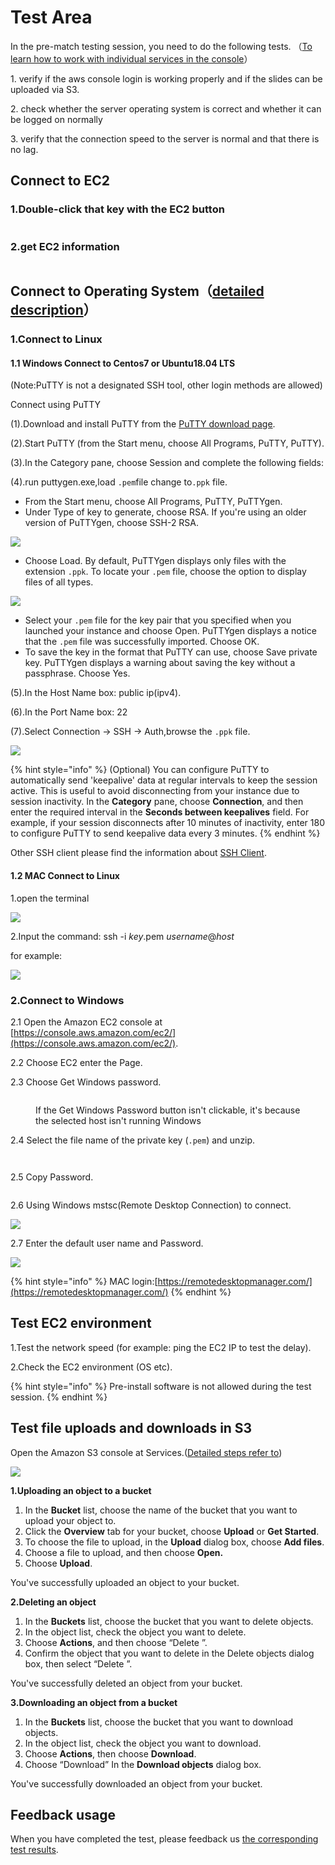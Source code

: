 # Test Area

In the pre-match testing session,  you need to do the following tests. （[To learn how to work with individual services in the console](../../service-documents/aws-management-console.md)）

1\. verify if the aws console login is working properly and if the slides can be uploaded via S3.&#x20;

2\. check whether the server operating system is correct and whether it can be logged on normally&#x20;

3\. verify that the connection speed to the server is normal and that there is no lag.

## Connect to EC2

### 1.Double-click that key with the EC2 button

<figure><img src="../../.gitbook/assets/18.png" alt=""><figcaption></figcaption></figure>

### 2.get EC2 information

<figure><img src="../../.gitbook/assets/19.png" alt=""><figcaption></figcaption></figure>

## Connect to Operating System（[detailed description](connect-to-operation-system.md)）

### 1.Connect to Linux

#### **1.1 Windows Connect to Centos7 or Ubuntu18.04 LTS**

(Note:PuTTY is not a designated SSH tool, other login methods are allowed)

Connect using PuTTY

(1).Download and install PuTTY from the [PuTTY download page](http://www.chiark.greenend.org.uk/\~sgtatham/putty/).

(2).Start PuTTY (from the Start menu, choose All Programs, PuTTY, PuTTY).

(3).In the Category pane, choose Session and complete the following fields:

(4).run puttygen.exe,load `.pem`file change to`.ppk` file.

* From the Start menu, choose All Programs, PuTTY, PuTTYgen.
* Under Type of key to generate, choose RSA. If you're using an older version of PuTTYgen, choose SSH-2 RSA.

![](<../../.gitbook/assets/image (18).png>)

* Choose Load. By default, PuTTYgen displays only files with the extension `.ppk`. To locate your `.pem` file, choose the option to display files of all types.

![](../../.gitbook/assets/image.png)

* Select your `.pem` file for the key pair that you specified when you launched your instance and choose Open. PuTTYgen displays a notice that the `.pem` file was successfully imported. Choose OK.
* To save the key in the format that PuTTY can use, choose Save private key. PuTTYgen displays a warning about saving the key without a passphrase. Choose Yes.

&#x20; (5).In the Host Name box: public ip(ipv4).

&#x20; (6).In the Port Name box: 22

&#x20; (7).Select Connection -> SSH -> Auth,browse the `.ppk` file.

![](<../../.gitbook/assets/image (85).png>)

{% hint style="info" %}
(Optional) You can configure PuTTY to automatically send 'keepalive' data at regular intervals to keep the session active. This is useful to avoid disconnecting from your instance due to session inactivity. In the **Category** pane, choose **Connection**, and then enter the required interval in the **Seconds between keepalives** field. For example, if your session disconnects after 10 minutes of inactivity, enter 180 to configure PuTTY to send keepalive data every 3 minutes.
{% endhint %}

Other SSH client please find the information about [SSH Client](https://www.slant.co/topics/149/\~best-ssh-clients-for-windows).

#### **1.2 MAC Connect to Linux**

1.open the terminal

![](<../../.gitbook/assets/image (106).png>)

2.Input the command: ssh -i _key_.pem _username_@_host_

for example:

![](<../../.gitbook/assets/image (103).png>)

### **2.Connect to Windows**&#x20;

2.1 Open the Amazon EC2 console at [https://console.aws.amazon.com/ec2/](https://console.aws.amazon.com/ec2/).

2.2 Choose EC2 enter the Page.

2.3 Choose Get Windows password.

<figure><img src="../../.gitbook/assets/11.png" alt=""><figcaption><p>If the Get Windows Password button isn't clickable, it's because the selected host isn't running Windows</p></figcaption></figure>

2.4 Select the file name of the private key (`.pem`) and unzip.

<figure><img src="../../.gitbook/assets/12.png" alt=""><figcaption></figcaption></figure>

<figure><img src="../../.gitbook/assets/13.png" alt=""><figcaption></figcaption></figure>

2.5 Copy Password.

<figure><img src="../../.gitbook/assets/14.png" alt=""><figcaption></figcaption></figure>

2.6 Using Windows mstsc(Remote Desktop Connection) to connect.

![](<../../.gitbook/assets/image (60).png>)

2.7 Enter the default user name and Password.

![](<../../.gitbook/assets/image (63).png>)

{% hint style="info" %}
MAC login:[https://remotedesktopmanager.com/](https://remotedesktopmanager.com/)
{% endhint %}

## Test EC2 environment

1.Test the network speed (for example: ping the EC2 IP to test the delay).

2.Check the EC2 environment (OS etc).

{% hint style="info" %}
Pre-install software is not allowed during the test session.
{% endhint %}

## Test file uploads and downloads in S3

Open the Amazon S3 console at Services.([Detailed steps refer to](../../service-documents/aws-s3.md))

![](../../.gitbook/assets/20.png)

**1.Uploading an object to a bucket**

1. In the **Bucket** list, choose the name of the bucket that you want to upload your object to.
2. Click the **Overview** tab for your bucket, choose **Upload** or **Get Started**.
3. To choose the file to upload, in the **Upload** dialog box, choose **Add files**.
4. Choose a file to upload, and then choose **Open.**
5. Choose **Upload**.

You've successfully uploaded an object to your bucket.

**2.Deleting an object**

1. In the **Buckets** list, choose the bucket that you want to delete objects.
2. In the object list, check the object you want to delete.
3. Choose **Actions**, and then choose “Delete ”.
4. &#x20;Confirm the object that you want to delete in the Delete objects dialog box, then select “Delete ”.

&#x20;   You've successfully deleted an object from your bucket.

**3.Downloading an object from a bucket**

1. In the **Buckets** list, choose the bucket that you want to download objects.
2. In the object list, check the object you want to download.
3. Choose **Actions**, then choose **Download**.
4. Choose “Download” In the **Download objects** dialog box.

&#x20;    You've successfully downloaded an object from your bucket.

## Feedback usage

When you have completed the test,  please feedback us [the corresponding test results](https://forms.office.com/Pages/ResponsePage.aspx?id=DQSIkWdsW0yxEjajBLZtrQAAAAAAAAAAAAMAALvGMbNURFozMlhZTEhDRlVFRzUwREVQV09RSkZYMi4u).
